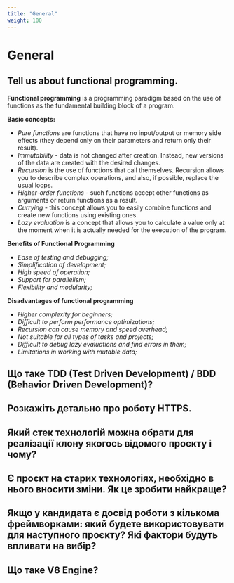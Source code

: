 ```yaml
---
title: "General"
weight: 100
---
```


# General

## Tell us about functional programming.

__Functional programming__ is a programming paradigm based on the use of functions as the fundamental building block of 
a program.

__Basic concepts:__

* _Pure functions_ are functions that have no input/output or memory side effects (they depend only on their parameters and return only their result).
* _Immutability_ - data is not changed after creation. Instead, new versions of the data are created with the desired changes.
* _Recursion_ is the use of functions that call themselves. Recursion allows you to describe complex operations, and also, if possible, replace the usual loops.
* _Higher-order functions_ - such functions accept other functions as arguments or return functions as a result.
* _Currying_ - this concept allows you to easily combine functions and create new functions using existing ones.
* _Lazy evaluation_ is a concept that allows you to calculate a value only at the moment when it is actually needed for the execution of the program.

__Benefits of Functional Programming__
* _Ease of testing and debugging;_
* _Simplification of development;_
* _High speed of operation;_
* _Support for parallelism;_
* _Flexibility and modularity;_

__Disadvantages of functional programming__
* _Higher complexity for beginners;_
* _Difficult to perform performance optimizations;_
* _Recursion can cause memory and speed overhead;_
* _Not suitable for all types of tasks and projects;_
* _Difficult to debug lazy evaluations and find errors in them;_
* _Limitations in working with mutable data;_

## Що таке TDD (Test Driven Development) / BDD (Behavior Driven Development)?

## Розкажіть детально про роботу HTTPS.

## Який стек технологій можна обрати для реалізації клону якогось відомого проєкту і чому?

## Є проєкт на старих технологіях, необхідно в нього вносити зміни. Як це зробити найкраще?

## Якщо у кандидата є досвід роботи з кількома фреймворками: який будете використовувати для наступного проєкту? Які фактори будуть впливати на вибір?

## Що таке V8 Engine?